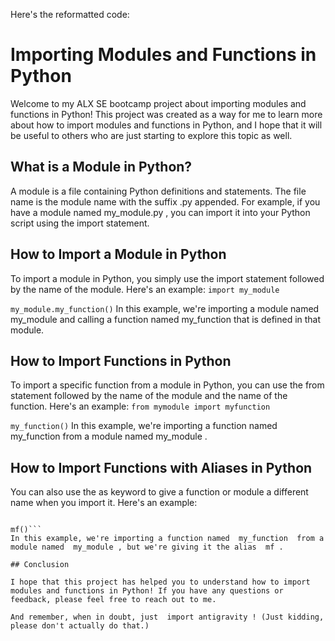 Here's the reformatted code: 
 
# Importing Modules and Functions in Python 
 
Welcome to my ALX SE bootcamp project about importing modules and functions in Python! This project was created as a way for me to learn more about how to import modules and functions in Python, and I hope that it will be useful to others who are just starting to explore this topic as well. 
 
## What is a Module in Python? 
 
A module is a file containing Python definitions and statements. The file name is the module name with the suffix  .py  appended. For example, if you have a module named  my_module.py , you can import it into your Python script using the  import  statement. 
 
## How to Import a Module in Python 
 
To import a module in Python, you simply use the  import  statement followed by the name of the module. Here's an example:
`import my_module`

`my_module.my_function()`
In this example, we're importing a module named  my_module  and calling a function named  my_function  that is defined in that module. 
 
## How to Import Functions in Python 
 
To import a specific function from a module in Python, you can use the  from  statement followed by the name of the module and the name of the function. Here's an example:
`from mymodule import myfunction`

`my_function()`
In this example, we're importing a function named  my_function  from a module named  my_module . 
 
## How to Import Functions with Aliases in Python 
 
You can also use the  as  keyword to give a function or module a different name when you import it. Here's an example:
```from mymodule import myfunction as mf

mf()```
In this example, we're importing a function named  my_function  from a module named  my_module , but we're giving it the alias  mf . 
 
## Conclusion 
 
I hope that this project has helped you to understand how to import modules and functions in Python! If you have any questions or feedback, please feel free to reach out to me. 
 
And remember, when in doubt, just  import antigravity ! (Just kidding, please don't actually do that.)
